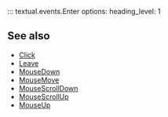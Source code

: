 ::: textual.events.Enter
    options:
      heading_level: 1

## See also

- [Click](click.md)
- [Leave](leave.md)
- [MouseDown](mouse_down.md)
- [MouseMove](mouse_move.md)
- [MouseScrollDown](mouse_scroll_down.md)
- [MouseScrollUp](mouse_scroll_up.md)
- [MouseUp](mouse_up.md)
